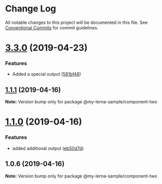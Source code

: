 # Change Log

All notable changes to this project will be documented in this file.
See [Conventional Commits](https://conventionalcommits.org) for commit guidelines.

# [3.3.0](https://github.com/jccrosby/lerna-sample-project/compare/@my-lerna-sample/component-two@3.2.0...@my-lerna-sample/component-two@3.3.0) (2019-04-23)


### Features

* Added a special output ([561bf48](https://github.com/jccrosby/lerna-sample-project/commit/561bf48))





## [1.1.1](https://github.com/jccrosby/lerna-sample-project/compare/@my-lerna-sample/component-two@1.1.0...@my-lerna-sample/component-two@1.1.1) (2019-04-16)

**Note:** Version bump only for package @my-lerna-sample/component-two





# [1.1.0](https://github.com/jccrosby/lerna-sample-project/compare/@my-lerna-sample/component-two@1.0.6...@my-lerna-sample/component-two@1.1.0) (2019-04-16)


### Features

* added additional output ([eb50d7d](https://github.com/jccrosby/lerna-sample-project/commit/eb50d7d))





## 1.0.6 (2019-04-16)

**Note:** Version bump only for package @my-lerna-sample/component-two
